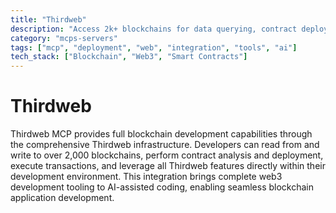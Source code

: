 ```yaml
---
title: "Thirdweb"
description: "Access 2k+ blockchains for data querying, contract deployment, and transaction execution via Thirdweb."
category: "mcps-servers"
tags: ["mcp", "deployment", "web", "integration", "tools", "ai"]
tech_stack: ["Blockchain", "Web3", "Smart Contracts"]
---
```


# Thirdweb

Thirdweb MCP provides full blockchain development capabilities through the comprehensive Thirdweb infrastructure. Developers can read from and write to over 2,000 blockchains, perform contract analysis and deployment, execute transactions, and leverage all Thirdweb features directly within their development environment. This integration brings complete web3 development tooling to AI-assisted coding, enabling seamless blockchain application development.
